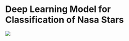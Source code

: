 # Deep Learning Model for Classification of Nasa Stars


![](https://img.icons8.com/color/452/nasa.png)

